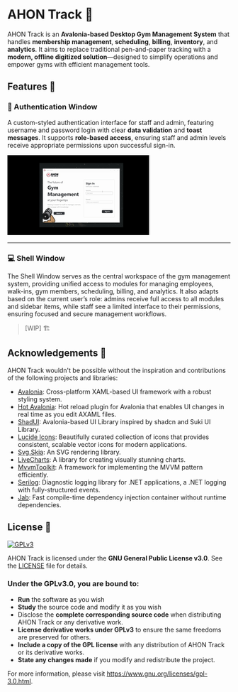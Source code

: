 # AHON Track :star2:
AHON Track is an **Avalonia-based Desktop Gym Management System** that handles **membership management**, **scheduling**, **billing**, **inventory**, and **analytics**. It aims to replace traditional pen-and-paper tracking with a **modern, offline digitized solution**—designed to simplify operations and empower gyms with efficient management tools.

## Features :jigsaw:
### :closed_lock_with_key: Authentication Window
A custom-styled authentication interface for staff and admin, featuring username and password login with clear **data validation** and **toast messages**. It supports **role-based access**, ensuring staff and admin levels receive appropriate permissions upon successful sign-in.

![login-showcase](https://raw.githubusercontent.com/LucasErrNotFound/AHON-TRACK/main/docs/login-showcase.gif)

---

### :computer: Shell Window
The Shell Window serves as the central workspace of the gym management system, providing unified access to modules for managing employees, walk-ins, gym members, scheduling, billing, and analytics. It also adapts based on the current user’s role: admins receive full access to all modules and sidebar items, while staff see a limited interface to their permissions, ensuring focused and secure management workflows.

> [WIP] :building_construction:

## Acknowledgements :sparkling_heart:
AHON Track wouldn't be possible without the inspiration and contributions of the following projects and libraries:

- [Avalonia](https://avaloniaui.net/): Cross-platform XAML-based UI framework with a robust styling system.
- [Hot Avalonia](https://github.com/Kira-NT/HotAvalonia): Hot reload plugin for Avalonia that enables UI changes in real time as you edit AXAML files.
- [ShadUI](https://github.com/accntech/shad-ui): Avalonia-based UI Library inspired by shadcn and Suki UI Library.
- [Lucide Icons](https://lucide.dev/): Beautifully curated collection of icons that provides consistent, scalable vector icons for modern applications.
- [Svg.Skia](https://github.com/wieslawsoltes/Svg.Skia): An SVG rendering library.
- [LiveCharts](https://livecharts.dev/): A library for creating visually stunning charts.
- [MvvmToolkit](https://github.com/CommunityToolkit): A framework for implementing the MVVM pattern efficiently.
- [Serilog](https://github.com/serilog/serilog):  Diagnostic logging library for .NET applications, a .NET logging with fully-structured events. 
- [Jab](https://github.com/pakrym/jab): Fast compile-time dependency injection container without runtime dependencies.

## License :page_with_curl:
[<img src="https://www.gnu.org/graphics/gplv3-127x51.png" alt="GPLv3" >](http://www.gnu.org/licenses/gpl-3.0.html)

AHON Track is licensed under the **GNU General Public License v3.0**. See the [LICENSE](https://github.com/LucasErrNotFound/AHON-TRACK/blob/main/LICENSE)
file for details.

### Under the **GPLv3.0**, you are bound to:
- **Run** the software as you wish
- **Study** the source code and modify it as you wish
- Disclose the **complete corresponding source code** when distributing AHON Track or any derivative work.
- **License derivative works under GPLv3** to ensure the same freedoms are preserved for others.
- **Include a copy of the GPL license** with any distribution of AHON Track or its derivative works.
- **State any changes made** if you modify and redistribute the project.

For more information, please visit https://www.gnu.org/licenses/gpl-3.0.html.
